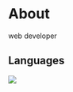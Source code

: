 # About

web developer

## Languages

![](https://github-readme-stats.vercel.app/api/top-langs?username=zaxtta)

